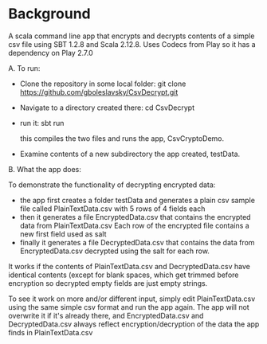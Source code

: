 # Background 

A scala command line app that encrypts and decrypts contents of a simple csv file using SBT 1.2.8 and Scala 2.12.8.
Uses Codecs from Play so it has a dependency on Play 2.7.0

A. To run:
- Clone the repository in some local folder:
    git clone https://github.com/gboleslavsky/CsvDecrypt.git

- Navigate to a directory created there:
    cd CsvDecrypt

- run it:
    sbt run

    this compiles the two files and runs the app, CsvCryptoDemo.

- Examine contents of a new subdirectory the app created, testData.

B. What the app does:

To demonstrate the functionality of decrypting encrypted data:
- the app first creates a folder testData and generates a plain csv sample file called PlainTextData.csv with 5 rows of 4 fields each
- then it generates a file EncryptedData.csv that contains the encrypted data from PlainTextData.csv Each row of the encrypted file
contains a new first field used as salt
- finally it generates a file DecryptedData.csv that contains the data from EncryptedData.csv decrypted using the salt for each row.

It works if the contents of PlainTextData.csv and DecryptedData.csv have identical contents (except for blank spaces, which get trimmed
before encryption so decrypted empty fields are just empty strings.

To see it work on more and/or different input, simply edit PlainTextData.csv using the same simple csv format and run the app again.
The app will not overwrite it if it's already there, and EncryptedData.csv and DecryptedData.csv always reflect encryption/decryption of
the data the app finds in PlainTextData.csv


